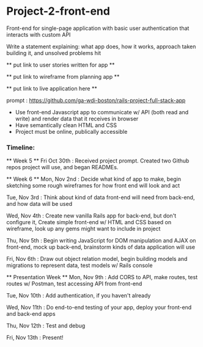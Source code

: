 # Project-2-front-end
Front-end for single-page application with basic user authentication that interacts with custom API


Write a statement explaining: what app does, how it works, approach taken building it, and unsolved problems hit

** put link to user stories written for app **

** put link to wireframe from planning app **

** put link to live application here **


prompt : https://github.com/ga-wdi-boston/rails-project-full-stack-app


- Use front-end Javascript app to communicate w/ API (both read and write) and render data that it receives in browser
- Have semantically clean HTML and CSS
- Project must be online, publically accessible


### Timeline:

** Week 5 **
Fri Oct 30th : Received project prompt.  Created two Github repos project will use, and began READMEs.


** Week 6 **
Mon, Nov 2nd : Decide what kind of app to make, begin sketching some rough wireframes for how front end will look and act

Tue, Nov 3rd : Think about kind of data front-end will need from back-end, and how data will be used

Wed, Nov 4th : Create new vanilla Rails app for back-end, but don't configure it, Create simple front-end w/ HTML and CSS based on wireframe, look up any gems might want to include in project

Thu, Nov 5th : Begin writing JavaScript for DOM manipulation and AJAX on front-end, mock up back-end, brainstorm kinds of data application will use

Fri, Nov 6th : Draw out object relation model, begin building models and migrations to represent data, test models w/ Rails console


** Presentation Week **
Mon, Nov 9th : Add CORS to API, make routes, test routes w/ Postman, test accessing API from front-end

Tue, Nov 10th : Add authentication, if you haven't already

Wed, Nov 11th : Do end-to-end testing of your app, deploy your front-end and back-end apps

Thu, Nov 12th : Test and debug

Fri, Nov 13th : Present!
